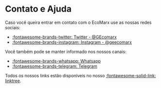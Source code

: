 # Contato e Ajuda

Caso você queira entrar em contato com o EcoMarx use as nossas redes sociais:

- [:fontawesome-brands-twitter: Twitter - @GEcomarx](https://twitter.com/GEcomarx)
- [:fontawesome-brands-instagram: Instagram - @geecomarx](https://www.instagram.com/geecomarx/)

Você também pode se manter informado nos nossos canais:

- [:fontawesome-brands-whatsapp: Whatsapp](https://chat.whatsapp.com/EHNP8AwJ7Hd256XQjZjDMg)
- [:fontawesome-brands-telegram: Telegram](https://t.me/geecomarxcanal)

Todos os nossos links estão disponíveis no nosso [:fontawesome-solid-link: linktree](https://linktr.ee/ecomarxgrupo).
